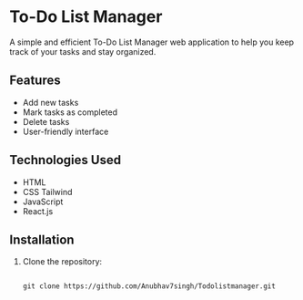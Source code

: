 # To-Do List Manager

A simple and efficient To-Do List Manager web application to help you keep track of your tasks and stay organized.

## Features

- Add new tasks
- Mark tasks as completed
- Delete tasks
- User-friendly interface

## Technologies Used

- HTML
- CSS Tailwind
- JavaScript
- React.js

## Installation

1. Clone the repository:

   ```

   git clone https://github.com/Anubhav7singh/Todolistmanager.git


   ```
